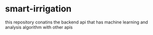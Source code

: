 # smart-irrigation
this repository conatins the backend api that has machine learning and analysis algorithm with other apis